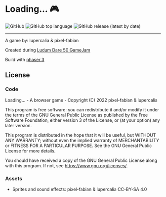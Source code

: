 # Loading... 🎮

![GitHub](https://img.shields.io/github/license/pixel-fabian/loading?style=flat-square)
![GitHub top language](https://img.shields.io/github/languages/top/pixel-fabian/loading?style=flat-square)
![GitHub release (latest by date)](https://img.shields.io/github/v/release/pixel-fabian/loading?style=flat-square)

---

A game by: lupercalia & pixel-fabian

Created during [Ludum Dare 50 GameJam](https://ldjam.com/events/ludum-dare/50)

Build with [phaser 3](https://phaser.io/)

## License

### Code

Loading... - A browser game -
Copyright (C) 2022 pixel-fabian & lupercalia

This program is free software: you can redistribute it and/or modify
it under the terms of the GNU General Public License as published by
the Free Software Foundation, either version 3 of the License, or
(at your option) any later version.

This program is distributed in the hope that it will be useful,
but WITHOUT ANY WARRANTY; without even the implied warranty of
MERCHANTABILITY or FITNESS FOR A PARTICULAR PURPOSE. See the
GNU General Public License for more details.

You should have received a copy of the GNU General Public License
along with this program. If not, see <https://www.gnu.org/licenses/>.

### Assets

- Sprites and sound effects: pixel-fabian & lupercalia CC-BY-SA 4.0
